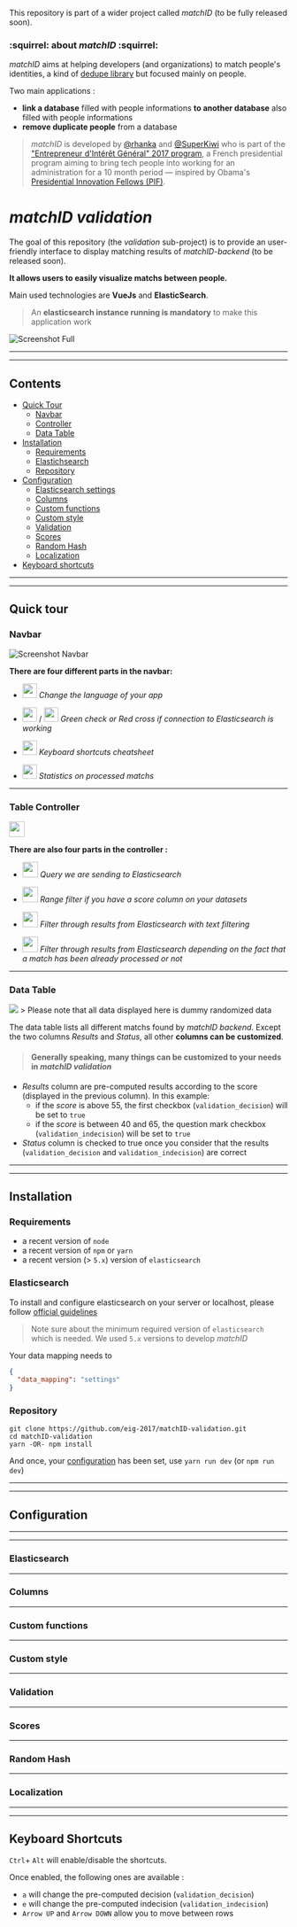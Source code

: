 This repository is part of a wider project called *matchID* (to be fully released soon).

### :squirrel: about *matchID* :squirrel:

 *matchID* aims at helping developers (and organizations) to match people's identities, a kind of [dedupe library](https://github.com/dedupeio/dedupe) but focused mainly on people.

Two main applications :
- **link a database** filled with people informations **to another database** also filled with people informations
- **remove duplicate people** from a database

> *matchID* is developed by [@rhanka](https://github.com/rhanka) and [@SuperKiwi](https://github.com/SuperKiwi) who is part of the ["Entrepreneur d'Intérêt Général" 2017 program](https://www.etalab.gouv.fr/entrepreneurs-dinteret-general), a French presidential program aiming to bring tech people into working for an administration for a 10 month period — inspired by Obama's [Presidential Innovation Fellows (PIF)](https://pif.gov/).

# *matchID validation*

The goal of this repository (the *validation* sub-project) is to provide an user-friendly interface to display matching results of *matchID-backend* (to be released soon).

**It allows users to easily visualize matchs between people.**

Main used technologies are **VueJs** and **ElasticSearch**.
> An **elasticsearch instance running is mandatory** to make this application work

![Screenshot Full](./docs/assets/full.png "matchID validation appearance")

------

------

## Contents

* [Quick Tour](#quick-tour)
  * [Navbar](#navbar)
  * [Controller](#controller)
  * [Data Table](#data-table)
* [Installation](#installation)
  * [Requirements](#requirements)
  * [Elastichsearch](#elasticsearch)
  * [Repository](#repository)
* [Configuration](#configuration)
  * [Elasticsearch settings](#elasticsearch-settings)
  * [Columns](#columns)
  * [Custom functions](#custom-functions)
  * [Custom style](#custom-style)
  * [Validation](#validation)
  * [Scores](#scores)
  * [Random Hash](#random-hash)
  * [Localization](#localization)
* [Keyboard shortcuts](#keyboard-shortcuts)

------

------

## Quick tour

### Navbar

![Screenshot Navbar](./docs/assets/navbar.png "matchID validation Navbar")

**There are four different parts in the navbar:**

- <img src="./docs/assets/navbar-globe.png" height="26"> *Change the language of your app*

- <img src="./docs/assets/navbar-green-check.png" height="26"> / <img src="./docs/assets/navbar-red-cross.png" height="26"> *Green check or Red cross if connection to Elasticsearch is working*

- <img src="./docs/assets/navbar-keyboard.png" height="26"> *Keyboard shortcuts cheatsheet*

- <img src="./docs/assets/navbar-statistics.png" height="26"> *Statistics on processed matchs*

------

### Table Controller

<img src="./docs/assets/controller.png" height="28">

**There are also four parts in the controller :**

- <img src="./docs/assets/controller-query.png" height="28"> *Query we are sending to Elasticsearch*

- <img src="./docs/assets/controller-range.png" height="28"> *Range filter if you have a score column on your datasets*

- <img src="./docs/assets/controller-filter.png" height="28"> *Filter through results from Elasticsearch with text filtering*

- <img src="./docs/assets/controller-onlyUndone.png" height="28"> *Filter through results from Elasticsearch depending on the fact that a match has been already processed or not*

------

### Data Table

<img src="./docs/assets/dataTable.png">
> Please note that all data displayed here is dummy randomized data

The data table lists all different matchs found by *matchID backend*. Except the two columns *Results* and *Status*, all other **columns can be customized**.

> #### Generally speaking, many things can be customized to your needs in *matchID validation*

- *Results* column are pre-computed results according to the score (displayed in the previous column). In this example:
  - if the *score* is above 55, the first checkbox (`validation_decision`) will be set to `true`
  - if the *score* is between 40 and 65, the question mark checkbox (`validation_indecision`) will be set to `true`
- *Status* column is checked to true once you consider that the results (`validation_decision` and `validation_indecision`) are correct

------

------

## Installation

### Requirements

- a recent version of `node`
- a recent version of `npm` or `yarn`
- a recent version (> `5.x`) version of `elasticsearch`

### Elasticsearch

To install and configure elasticsearch on your server or localhost, please follow [official guidelines](https://www.elastic.co/guide/en/elasticsearch/reference/current/_installation.html)

> Note sure about the minimum required version of `elasticsearch` which is needed. We used `5.x` versions to develop *matchID*

Your data mapping needs to 
```json
{
  "data_mapping": "settings"
}
```

### Repository

```shell
git clone https://github.com/eig-2017/matchID-validation.git
cd matchID-validation
yarn -OR- npm install
```

And once, your [configuration](#configuration) has been set, use `yarn run dev` (or `npm run dev`)


------

------

## Configuration

------

------

### Elasticsearch

------

### Columns

------

### Custom functions

------

### Custom style

------

### Validation

------

### Scores

------

### Random Hash

------

### Localization

------

------

## Keyboard Shortcuts

`Ctrl`+ `Alt` will enable/disable the shortcuts.

Once enabled, the following ones are available :
- `a` will change the pre-computed decision (`validation_decision`)
- `e` will change the pre-computed indecision (`validation_indecision`)
- `Arrow UP` and `Arrow DOWN` allow you to move between rows

